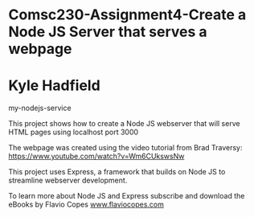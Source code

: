 # Comsc230-Assignment4-Create a Node JS Server that serves a webpage
# Kyle Hadfield

my-nodejs-service

This project shows how to create a Node JS webserver that will serve HTML pages using localhost port 3000

The webpage was created using the video tutorial from Brad Traversy: https://www.youtube.com/watch?v=Wm6CUkswsNw

This project uses Express, a framework that builds on Node JS to streamline webserver development.

To learn more about Node JS and Express subscribe and download the eBooks by Flavio Copes www.flaviocopes.com